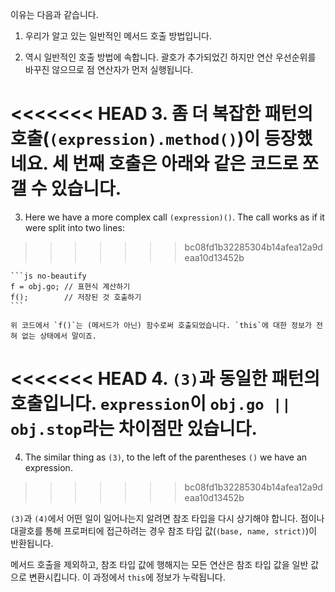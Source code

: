 
이유는 다음과 같습니다.

1. 우리가 알고 있는 일반적인 메서드 호출 방법입니다.

2. 역시 일반적인 호출 방법에 속합니다. 괄호가 추가되었긴 하지만 연산 우선순위를 바꾸진 않으므로 점 연산자가 먼저 실행됩니다.

<<<<<<< HEAD
3. 좀 더 복잡한 패턴의 호출(`(expression).method()`)이 등장했네요. 세 번째 호출은 아래와 같은 코드로 쪼갤 수 있습니다.
=======
3. Here we have a more complex call `(expression)()`. The call works as if it were split into two lines:
>>>>>>> bc08fd1b32285304b14afea12a9deaa10d13452b

    ```js no-beautify
    f = obj.go; // 표현식 계산하기
    f();        // 저장된 것 호출하기
    ```

    위 코드에서 `f()`는 (메서드가 아닌) 함수로써 호출되었습니다. `this`에 대한 정보가 전혀 없는 상태에서 말이죠.

<<<<<<< HEAD
4. `(3)`과 동일한 패턴의 호출입니다. `expression`이 `obj.go || obj.stop`라는 차이점만 있습니다.
=======
4. The similar thing as `(3)`, to the left of the parentheses `()` we have an expression.
>>>>>>> bc08fd1b32285304b14afea12a9deaa10d13452b

`(3)`과 `(4)`에서 어떤 일이 일어나는지 알려면 참조 타입을 다시 상기해야 합니다. 점이나 대괄호를 통해 프로퍼티에 접근하려는 경우 참조 타입 값(`(base, name, strict)`)이 반환됩니다.

메서드 호출을 제외하고, 참조 타입 값에 행해지는 모든 연산은 참조 타입 값을 일반 값으로 변환시킵니다. 이 과정에서 `this`에 정보가 누락됩니다.

